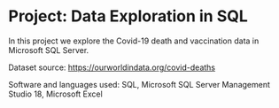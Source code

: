 # Project: Data Exploration in SQL

In this project we explore the Covid-19 death and vaccination data in Microsoft SQL Server.

Dataset source: https://ourworldindata.org/covid-deaths

Software and languages used: 
SQL, Microsoft SQL Server Management Studio 18, Microsoft Excel
